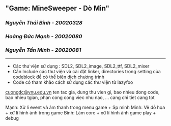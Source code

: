 ## "Game: MineSweeper - Dò Mìn" 
### *Nguyễn Thái Bình - 20020328*
### *Hoàng Đức Mạnh - 20020080*
### *Nguyễn Tấn Minh - 20020081*
***
* Các thư viện sử dụng : SDL2, SDL2_image, SDL2_ttf, SDL2_mixer
* Cần Include các thư viện và cài đặt linker, directories trong setting của codeblock để có thể biên dịch chương trình
* Code có tham khảo cách sử dụng các thư viện từ lazyfoo

cuongdc@vnu.edu.vn
ten tac gia, dung thu vien gi, bao nhieu dong code, bao nhieu tgian, phan cong cong viec nhu nao, … cang chi tiet cang tot
 
Mạnh: Xử lí event và âm thanh trong menu game + Sp minh
Minh: Vẽ đồ họa + xử lí hình ảnh trong game
Bình: Làm core + xử lí hình ảnh game play + debug
